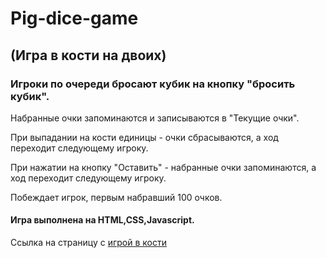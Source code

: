 # Pig-dice-game
## (Игра в кости на двоих)

### Игроки по очереди бросают кубик на кнопку "бросить кубик".
Набранные очки запоминаются и записываются в "Текущие очки".

При выпадании на кости единицы - очки сбрасываются, а ход переходит следующему игроку.

При нажатии на кнопку "Оставить" - набранные очки запоминаются, а ход переходит следующему игроку.

Побеждает игрок, первым набравший 100 очков.

#### Игра выполнена на HTML,CSS,Javascript.

Ссылка на страницу с [игрой в кости](https://straussjack.github.io/Pig-dice-game/)

